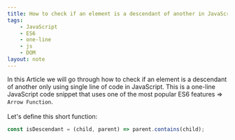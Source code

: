 ```yaml
---
title: How to check if an element is a descendant of another in JavaScript
tags:
    - JavaScript
    - ES6
    - one-line
    - js
    - DOM
layout: note
---
```




In this Article we will go through how to check if an element is a descendant of another only using single line of code in JavaScript.
This is a one-line JavaScript code snippet that uses one of the most popular ES6 features => `Arrow Function`.
<br/>
<br/>
Let's define this short function:

```js {.wrap}
const isDescendant = (child, parent) => parent.contains(child);
```